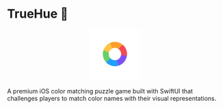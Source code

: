 # TrueHue 🎨

<p align="center">
  <img src="TrueHue/TrueHue.icon/Assets/TrueHue.png" alt="TrueHue App Icon" width="120" height="120">
</p>

A premium iOS color matching puzzle game built with SwiftUI that challenges players to match color names with their visual representations. 